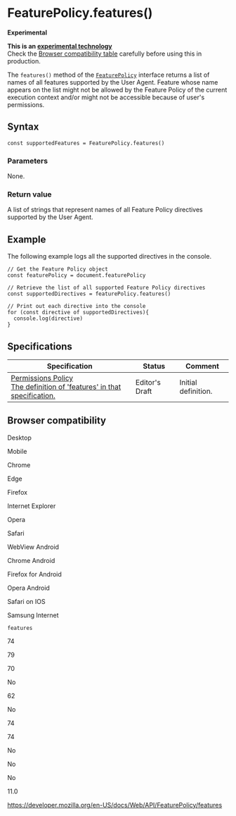 # FeaturePolicy.features()

**Experimental**

**This is an [experimental technology](https://developer.mozilla.org/en-US/docs/MDN/Guidelines/Conventions_definitions#experimental)**  
Check the [Browser compatibility table](#browser_compatibility) carefully before using this in production.

The `features()` method of the [`FeaturePolicy`](../featurepolicy) interface returns a list of names of all features supported by the User Agent. Feature whose name appears on the list might not be allowed by the Feature Policy of the current execution context and/or might not be accessible because of user's permissions.

## Syntax

    const supportedFeatures = FeaturePolicy.features()

### Parameters

None.

### Return value

A list of strings that represent names of all Feature Policy directives supported by the User Agent.

## Example

The following example logs all the supported directives in the console.

    // Get the Feature Policy object
    const featurePolicy = document.featurePolicy

    // Retrieve the list of all supported Feature Policy directives
    const supportedDirectives = featurePolicy.features()

    // Print out each directive into the console
    for (const directive of supportedDirectives){
      console.log(directive)
    }

## Specifications

<table><thead><tr class="header"><th>Specification</th><th>Status</th><th>Comment</th></tr></thead><tbody><tr class="odd"><td><a href="https://w3c.github.io/webappsec-permissions-policy/">Permissions Policy<br />
<span class="small">The definition of 'features' in that specification.</span></a></td><td><span class="spec-ed">Editor's Draft</span></td><td>Initial definition.</td></tr></tbody></table>

## Browser compatibility

Desktop

Mobile

Chrome

Edge

Firefox

Internet Explorer

Opera

Safari

WebView Android

Chrome Android

Firefox for Android

Opera Android

Safari on IOS

Samsung Internet

`features`

74

79

70

No

62

No

74

74

No

No

No

11.0

<a href="https://developer.mozilla.org/en-US/docs/Web/API/FeaturePolicy/features" class="_attribution-link">https://developer.mozilla.org/en-US/docs/Web/API/FeaturePolicy/features</a>
